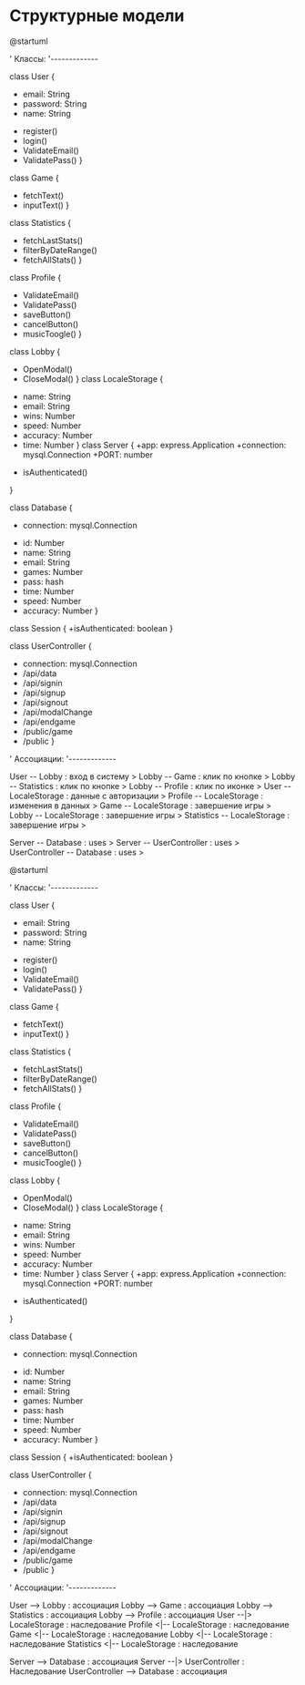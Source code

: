 # Структурные модели

@startuml

' Классы:
'-------------

class User {
 - email: String
 - password: String
 - name: String
 + register()
 + login()
 + ValidateEmail()
 + ValidatePass()
}

class Game {
 + fetchText()
 + inputText()
}

class Statistics {
 + fetchLastStats()
 + filterByDateRange()
 + fetchAllStats()
}

class Profile {
 + ValidateEmail()
 + ValidatePass()
 + saveButton()
 + cancelButton()
 + musicToogle()
}

class Lobby {
 + OpenModal()
 + CloseModal()
}
class LocaleStorage {
 - name: String
 - email: String
 - wins: Number
 - speed: Number
 - accuracy: Number
 - time: Number
}
class Server {
 +app: express.Application
 +connection: mysql.Connection
 +PORT: number
 + isAuthenticated()

}

class Database {
 + connection: mysql.Connection
 - id: Number
 - name: String
 - email: String
 - games: Number
 - pass: hash
 - time: Number
 - speed: Number
 - accuracy: Number
}

class Session {
 +isAuthenticated: boolean
}

class UserController {
 + connection: mysql.Connection
 + /api/data
 + /api/signin
 + /api/signup
 + /api/signout
 + /api/modalChange
 + /api/endgame
 + /public/game
 + /public
}

' Ассоциации:
'-------------

User -- Lobby : вход в систему >
Lobby -- Game : клик по кнопке >
Lobby -- Statistics : клик по кнопке >
Lobby -- Profile : клик по иконке >
User -- LocaleStorage : данные с авторизации >
Profile -- LocaleStorage : изменения в данных >
Game -- LocaleStorage : завершение игры >
Lobby -- LocaleStorage : завершение игры >
Statistics -- LocaleStorage : завершение игры >

Server -- Database : uses >
Server --  UserController : uses >
UserController -- Database : uses >



@startuml

' Классы:
'-------------

class User {
 - email: String
 - password: String
 - name: String
 + register()
 + login()
 + ValidateEmail()
 + ValidatePass()
}

class Game {
 + fetchText()
 + inputText()
}

class Statistics {
 + fetchLastStats()
 + filterByDateRange()
 + fetchAllStats()
}

class Profile {
 + ValidateEmail()
 + ValidatePass()
 + saveButton()
 + cancelButton()
 + musicToogle()
}

class Lobby {
 + OpenModal()
 + CloseModal()
}
class LocaleStorage {
 - name: String
 - email: String
 - wins: Number
 - speed: Number
 - accuracy: Number
 - time: Number
}
class Server {
 +app: express.Application
 +connection: mysql.Connection
 +PORT: number
 + isAuthenticated()

}

class Database {
 + connection: mysql.Connection
 - id: Number
 - name: String
 - email: String
 - games: Number
 - pass: hash
 - time: Number
 - speed: Number
 - accuracy: Number
}

class Session {
 +isAuthenticated: boolean
}

class UserController {
 + connection: mysql.Connection
 + /api/data
 + /api/signin
 + /api/signup
 + /api/signout
 + /api/modalChange
 + /api/endgame
 + /public/game
 + /public
}

' Ассоциации:
'-------------

User --> Lobby : ассоциация
Lobby --> Game : ассоциация 
Lobby --> Statistics : ассоциация
Lobby --> Profile : ассоциация
User --|> LocaleStorage : наследование
Profile <|-- LocaleStorage : наследование
Game <|-- LocaleStorage : наследование
Lobby <|-- LocaleStorage : наследование
Statistics <|-- LocaleStorage : наследование 

Server --> Database : ассоциация
Server --|>  UserController : Наследование
UserController --> Database : ассоциация